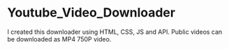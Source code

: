 # Youtube_Video_Downloader
I created this downloader using HTML, CSS, JS and API. Public videos can be downloaded as MP4 750P video.
